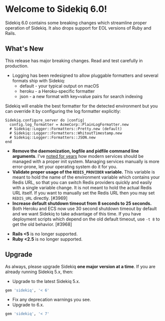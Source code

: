 # Welcome to Sidekiq 6.0!

Sidekiq 6.0 contains some breaking changes which streamline proper operation
of Sidekiq. It also drops support for EOL versions of Ruby and Rails.

## What's New

This release has major breaking changes.  Read and test carefully in production.

- Logging has been redesigned to allow pluggable formatters and several
  formats ship with Sidekiq:
  * default - your typical output on macOS
  * heroku - a Heroku-specific formatter
  * json - a new format with key=value pairs for search indexing
  
Sidekiq will enable the best formatter for the detected environment but
you can override it by configuring the log formatter explicitly:

```
Sidekiq.configure_server do |config|
  config.log_formatter = AcmeCorp::PlainLogFormatter.new
  # Sidekiq::Logger::Formatters::Pretty.new (default)
  # Sidekiq::Logger::Formatters::WhitoutTimestamp.new
  # Sidekiq::Logger::Formatters::JSON.new
end
```

- **Remove the daemonization, logfile and pidfile command line arguments**.
  I've [noted for years](https://www.mikeperham.com/2014/09/22/dont-daemonize-your-daemons/)
 how modern services should be managed with a proper init system.
Managing services manually is more error-prone, let your operating system do it for you.
- **Validate proper usage of the `REDIS_PROVIDER` variable.**
  This variable is meant to hold the name of the environment
variable which contains your Redis URL, so that you can switch Redis
providers quickly and easily with a single variable change.  It is not
meant to hold the actual Redis URL itself.  If you want to manually set
the Redis URL then you may set `REDIS_URL` directly. [#3969]
- **Increase default shutdown timeout from 8 seconds to 25 seconds.**
  Both Heroku and ECS now use 30 second shutdown timeout
by default and we want Sidekiq to take advantage of this time.  If you
have deployment scripts which depend on the old default timeout, use `-t 8` to
get the old behavior. [#3968]
* **Rails <5** is no longer supported.
* **Ruby <2.5** is no longer supported.

## Upgrade

As always, please upgrade Sidekiq **one major version at a time**.
If you are already running Sidekiq 5.x, then:

* Upgrade to the latest Sidekiq 5.x.
```ruby
gem 'sidekiq', '< 6'
```
* Fix any deprecation warnings you see.
* Upgrade to 6.x.
```ruby
gem 'sidekiq', '< 7'
```
